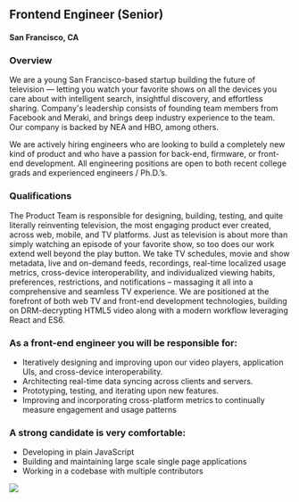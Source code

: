 ## Frontend Engineer (Senior)
#### San Francisco, CA

### Overview
We are a young San Francisco-based startup building the future of television — letting you watch your favorite shows on all the devices you care about with intelligent search, insightful discovery, and effortless sharing. Company's leadership consists of founding team members from Facebook and Meraki, and brings deep industry experience to the team. Our company is backed by NEA and HBO, among others.

We are actively hiring engineers who are looking to build a completely new kind of product and who have a passion for back-end, firmware, or front-end development. All engineering positions are open to both recent college grads and experienced engineers / Ph.D.’s.

### Qualifications
The Product Team is responsible for designing, building, testing, and quite literally reinventing television, the most engaging product ever created, across web, mobile, and TV platforms. Just as television is about more than simply watching an episode of your favorite show, so too does our work extend well beyond the play button. We take TV schedules, movie and show metadata, live and on-demand feeds, recordings, real-time localized usage metrics, cross-device interoperability, and individualized viewing habits, preferences, restrictions, and notifications – massaging it all into a comprehensive and seamless TV experience. We are positioned at the forefront of both web TV and front-end development technologies, building on DRM-decrypting HTML5 video along with a modern workflow leveraging React and ES6.

### As a front-end engineer you will be responsible for:

+ Iteratively designing and improving upon our video players, application UIs, and cross-device interoperability.
+ Architecting real-time data syncing across clients and servers.
+ Prototyping, testing, and iterating upon new features.
+ Improving and incorporating cross-platform metrics to continually measure engagement and usage patterns

### A strong candidate is very comfortable:
+ Developing in plain JavaScript
+ Building and maintaining large scale single page applications
+ Working in a codebase with multiple contributors


[<img src='https://dabuttonfactory.com/button.png?t=Learn+More&f=Calibri-Bold&ts=24&tc=fff&hp=20&vp=8&c=5&bgt=unicolored&bgc=29aafe'>](https://letsrockit.co/job/ughpbg8-frontend-engineer-senior)
